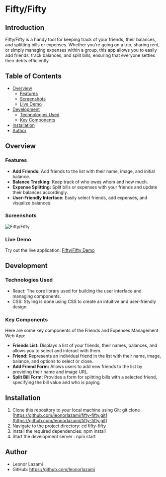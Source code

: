 # Fifty/Fifty

## Introduction

Fifty/Fifty is a handy tool for keeping track of your friends, their balances, and splitting bills or expenses. Whether you're going on a trip, sharing rent, or simply managing expenses within a group, this app allows you to easily add friends, track balances, and split bills, ensuring that everyone settles their debts efficiently.

## Table of Contents

- [Overview](#overview)
  - [Features](#features)
  - [Screenshots](#screenshots)
  - [Live Demo](#live-demo)
- [Development](#development)
  - [Technologies Used](#technologies-used)
  - [Key Components](#key-components)
- [Installation](#installation)
- [Author](#author)

## Overview

### Features

- **Add Friends:** Add friends to the list with their name, image, and initial balance.
- **Balance Tracking:** Keep track of who owes whom and how much.
- **Expense Splitting:** Split bills or expenses with your friends and update their balances accordingly.
- **User-Friendly Interface:** Easily select friends, add expenses, and visualize balances.

### Screenshots

![Fifty/Fifty](https://i.imgur.com/DZ6BK37.png)

### Live Demo

Try out the live application: [Fifty/Fifty Demo](https://fifty-fifty.vercel.app/)

## Development

### Technologies Used

- React: The core library used for building the user interface and managing components.
- CSS: Styling is done using CSS to create an intuitive and user-friendly design.


### Key Components

Here are some key components of the Friends and Expenses Management Web App:

- **Friends List:** Displays a list of your friends, their names, balances, and allows you to select and interact with them.
- **Friend:** Represents an individual friend in the list with their name, image, balance, and options to select or close.
- **Add Friend Form:** Allows users to add new friends to the list by providing their name and image URL.
- **Split Bill Form:** Provides a form for splitting bills with a selected friend, specifying the bill value and who is paying.

## Installation

1. Clone this repository to your local machine using Git: git clone [https://github.com/leonorlazami/fifty-fifty.git](https://github.com/leonorlazami/fifty-fifty.git)
2. Navigate to the project directory: cd fifty-fifty
3. Install the required dependencies: npm install
4. Start the development server : npm start

## Author

- Leonor Lazami
- GitHub: https://github.com/leonorlazami

